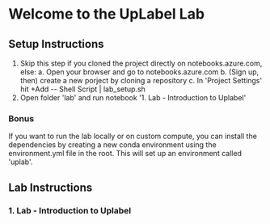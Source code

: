 # Welcome to the UpLabel Lab

## Setup Instructions
1. Skip this step if you cloned the project directly on notebooks.azure.com, else:
a. Open your browser and go to notebooks.azure.com
b. (Sign up, then) create a new porject by cloning a repository
c. In 'Project Settings' hit +Add
-- Shell Script | lab_setup.sh
2. Open folder 'lab' and run notebook '1. Lab - Introduction to Uplabel'

### Bonus
If you want to run the lab locally or on custom compute, you can install the dependencies by creating a new conda environment using the environment.yml file in the root. This will set up an environment called 'uplab'.

## Lab Instructions
### 1. Lab - Introduction to Uplabel